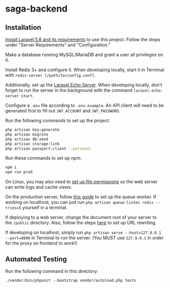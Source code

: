 # saga-backend

## Installation

[Install Laravel 5.8 and its requirements](https://laravel.com/docs/5.8/installation#installation) to use this project. Follow the steps under "Server Requirements" and "Configuration."

Make a database running MySQL/MariaDB and grant a user all privileges on it.

Install Redis 3+ and configure it. When developing locally, start it in Terminal with `redis-server [/path/to/config.conf]`.

Additionally, set up the [Laravel Echo Server](https://github.com/tlaverdure/laravel-echo-server). When developing locally, don't forget to run the server in the background with the command `laravel-echo-server start`.

Configure a `.env` file according to `.env.example`. An API client will need to be generated first to fill out `JWT_ACCOUNT` and `JWT_PASSWORD`.

Run the following commands to set up the project:

```sh
php artisan key:generate
php artisan migrate
php artisan db:seed
php artisan storage:link
php artisan passport:client --personal
```

Run these commands to set up npm:

```sh
npm i
npm run prod
```

On Linux, you may also need to [set up file permissions](https://stackoverflow.com/questions/30639174/how-to-set-up-file-permissions-for-laravel-5-and-others#37266353) so the web server can write logs and cache views.

On the production server, follow [this guide](https://laravel.com/docs/6.x/queues#supervisor-configuration) to set up the queue worker. If working on localhost, you can just run `php artisan queue:listen redis --tries=5` yourself in a terminal.

If deploying to a web server, change the document root of your server to the `/public` directory. Also, follow the steps [here](https://laravel.com/docs/6.x/installation#web-server-configuration) to set up URL rewriting.

If developing on localhost, simply run `php artisan serve --host=127.0.0.1 --port=8000` in Terminal to run the server. (You MUST use `127.0.0.1` in order for the proxy on frontend to work!)

## Automated Testing

Run the following command in this directory:

`./vendor/bin/phpunit --bootstrap vendor/autoload.php tests`
